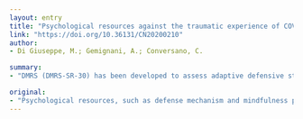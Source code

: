 ```yaml
---
layout: entry
title: "Psychological resources against the traumatic experience of COVID-19"
link: "https://doi.org/10.36131/CN20200210"
author:
- Di Giuseppe, M.; Gemignani, A.; Conversano, C.

summary:
- "DMRS (DMRS-SR-30) has been developed to assess adaptive defensive strategies against COVID-19. Psychological resources, such as defense mechanism and mindfulness practice, can mediate the individual reaction to traumatic experiences. Combining adaptive defense mechanisms and mindfulness practices could prevent psychological distress due to the effect. COVD-19 losses and quarantining can cause psychological distress. The DMSR-30 is based on a self-reported measure. It was developed with the aim of assessing adaptive strategies against the traumatic experience of the DR-30) can be used to evaluate potential defensive strategies. Cognitive resources."

original:
- "Psychological resources, such as defense mechanism and mindfulness practice, can mediate the individual reaction to traumatic experiences as the ongoing COVID-19 pandemic outbreak. A novel self-reported measure based on the DMRS (DMRS-SR-30), has been developed with the aim of assessing potential adaptive defensive strategies against the traumatic experience of COVID-19. Preliminary validation of the DMRS-SR-30 showed good internal consistency in both overall defensive functioning and subscales. Combining adaptive defense mechanisms and mindfulness practice could prevent psychological distress due to the effect of COVID-19 losses and quarantining."
---
```


